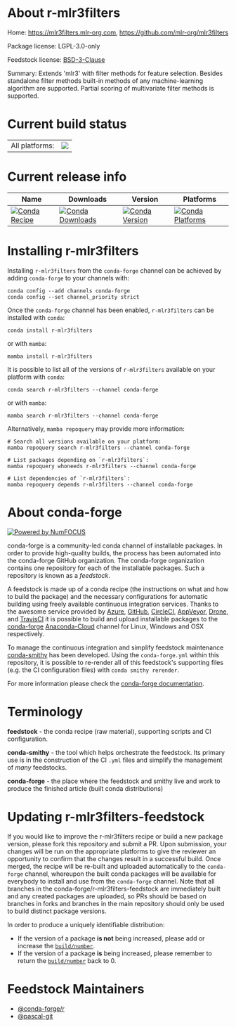 About r-mlr3filters
===================

Home: https://mlr3filters.mlr-org.com, https://github.com/mlr-org/mlr3filters

Package license: LGPL-3.0-only

Feedstock license: [BSD-3-Clause](https://github.com/conda-forge/r-mlr3filters-feedstock/blob/main/LICENSE.txt)

Summary: Extends 'mlr3' with filter methods for feature selection. Besides standalone filter methods built-in methods of any machine-learning algorithm are supported.  Partial scoring of multivariate filter methods is supported.

Current build status
====================


<table><tr><td>All platforms:</td>
    <td>
      <a href="https://dev.azure.com/conda-forge/feedstock-builds/_build/latest?definitionId=11727&branchName=main">
        <img src="https://dev.azure.com/conda-forge/feedstock-builds/_apis/build/status/r-mlr3filters-feedstock?branchName=main">
      </a>
    </td>
  </tr>
</table>

Current release info
====================

| Name | Downloads | Version | Platforms |
| --- | --- | --- | --- |
| [![Conda Recipe](https://img.shields.io/badge/recipe-r--mlr3filters-green.svg)](https://anaconda.org/conda-forge/r-mlr3filters) | [![Conda Downloads](https://img.shields.io/conda/dn/conda-forge/r-mlr3filters.svg)](https://anaconda.org/conda-forge/r-mlr3filters) | [![Conda Version](https://img.shields.io/conda/vn/conda-forge/r-mlr3filters.svg)](https://anaconda.org/conda-forge/r-mlr3filters) | [![Conda Platforms](https://img.shields.io/conda/pn/conda-forge/r-mlr3filters.svg)](https://anaconda.org/conda-forge/r-mlr3filters) |

Installing r-mlr3filters
========================

Installing `r-mlr3filters` from the `conda-forge` channel can be achieved by adding `conda-forge` to your channels with:

```
conda config --add channels conda-forge
conda config --set channel_priority strict
```

Once the `conda-forge` channel has been enabled, `r-mlr3filters` can be installed with `conda`:

```
conda install r-mlr3filters
```

or with `mamba`:

```
mamba install r-mlr3filters
```

It is possible to list all of the versions of `r-mlr3filters` available on your platform with `conda`:

```
conda search r-mlr3filters --channel conda-forge
```

or with `mamba`:

```
mamba search r-mlr3filters --channel conda-forge
```

Alternatively, `mamba repoquery` may provide more information:

```
# Search all versions available on your platform:
mamba repoquery search r-mlr3filters --channel conda-forge

# List packages depending on `r-mlr3filters`:
mamba repoquery whoneeds r-mlr3filters --channel conda-forge

# List dependencies of `r-mlr3filters`:
mamba repoquery depends r-mlr3filters --channel conda-forge
```


About conda-forge
=================

[![Powered by
NumFOCUS](https://img.shields.io/badge/powered%20by-NumFOCUS-orange.svg?style=flat&colorA=E1523D&colorB=007D8A)](https://numfocus.org)

conda-forge is a community-led conda channel of installable packages.
In order to provide high-quality builds, the process has been automated into the
conda-forge GitHub organization. The conda-forge organization contains one repository
for each of the installable packages. Such a repository is known as a *feedstock*.

A feedstock is made up of a conda recipe (the instructions on what and how to build
the package) and the necessary configurations for automatic building using freely
available continuous integration services. Thanks to the awesome service provided by
[Azure](https://azure.microsoft.com/en-us/services/devops/), [GitHub](https://github.com/),
[CircleCI](https://circleci.com/), [AppVeyor](https://www.appveyor.com/),
[Drone](https://cloud.drone.io/welcome), and [TravisCI](https://travis-ci.com/)
it is possible to build and upload installable packages to the
[conda-forge](https://anaconda.org/conda-forge) [Anaconda-Cloud](https://anaconda.org/)
channel for Linux, Windows and OSX respectively.

To manage the continuous integration and simplify feedstock maintenance
[conda-smithy](https://github.com/conda-forge/conda-smithy) has been developed.
Using the ``conda-forge.yml`` within this repository, it is possible to re-render all of
this feedstock's supporting files (e.g. the CI configuration files) with ``conda smithy rerender``.

For more information please check the [conda-forge documentation](https://conda-forge.org/docs/).

Terminology
===========

**feedstock** - the conda recipe (raw material), supporting scripts and CI configuration.

**conda-smithy** - the tool which helps orchestrate the feedstock.
                   Its primary use is in the construction of the CI ``.yml`` files
                   and simplify the management of *many* feedstocks.

**conda-forge** - the place where the feedstock and smithy live and work to
                  produce the finished article (built conda distributions)


Updating r-mlr3filters-feedstock
================================

If you would like to improve the r-mlr3filters recipe or build a new
package version, please fork this repository and submit a PR. Upon submission,
your changes will be run on the appropriate platforms to give the reviewer an
opportunity to confirm that the changes result in a successful build. Once
merged, the recipe will be re-built and uploaded automatically to the
`conda-forge` channel, whereupon the built conda packages will be available for
everybody to install and use from the `conda-forge` channel.
Note that all branches in the conda-forge/r-mlr3filters-feedstock are
immediately built and any created packages are uploaded, so PRs should be based
on branches in forks and branches in the main repository should only be used to
build distinct package versions.

In order to produce a uniquely identifiable distribution:
 * If the version of a package **is not** being increased, please add or increase
   the [``build/number``](https://docs.conda.io/projects/conda-build/en/latest/resources/define-metadata.html#build-number-and-string).
 * If the version of a package **is** being increased, please remember to return
   the [``build/number``](https://docs.conda.io/projects/conda-build/en/latest/resources/define-metadata.html#build-number-and-string)
   back to 0.

Feedstock Maintainers
=====================

* [@conda-forge/r](https://github.com/conda-forge/r/)
* [@pascal-git](https://github.com/pascal-git/)

